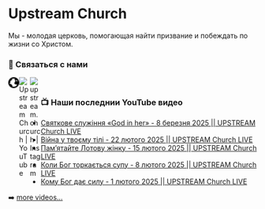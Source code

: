 # Upstream Church

Мы - молодая церковь, помогающая найти призвание и побеждать по жизни со Христом.

### 👥 Связаться с нами

[<img align="left" alt="upstream.life" width="22px" src="https://raw.githubusercontent.com/iconic/open-iconic/master/svg/globe.svg" />][website]
[<img align="left" alt="UpstreamChurch | YouTube" width="22px" src="https://cdn.jsdelivr.net/npm/simple-icons@v3/icons/youtube.svg" />][youtube]
[<img align="left" alt="upstream.church | Instagram" width="22px" src="https://cdn.jsdelivr.net/npm/simple-icons@v3/icons/instagram.svg" />][instagram]

<br />

### 📺 Наши последнии YouTube видео
<!-- YOUTUBE:START -->
- [Святкове служіння «God in her» - 8 березня 2025 || UPSTREAM Church LIVE](https://www.youtube.com/watch?v=9TFJMa25-vo)
- [Війна у твоєму тілі - 22 лютого 2025 || UPSTREAM Church LIVE](https://www.youtube.com/watch?v=QGBsqVMj2x8)
- [Памʼятайте Лотову жінку - 15 лютого 2025 || UPSTREAM Church LIVE](https://www.youtube.com/watch?v=_cx0cvUIGKA)
- [Коли Бог торкається супу - 8 лютого 2025 || UPSTREAM Church LIVE](https://www.youtube.com/watch?v=Ex-mZNnaOOU)
- [Кому Бог дає силу - 1 лютого 2025 || UPSTREAM Church LIVE](https://www.youtube.com/watch?v=fpzauGL2XAc)
<!-- YOUTUBE:END -->

➡️ [more videos...](https://youtube.com/UpstreamChurch)

[website]: https://upstream.life/
[youtube]: https://youtube.com/UpstreamChurch
[instagram]: https://www.instagram.com/upstream.church
